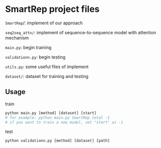 # SmartRep project files

`SmartRep`/: implement of our approach

`seq2seq_attn/`: implement of sequence-to-sequence model with attention mechanism

`main.py`: begin training

`validationn.py`: begin testing

`utils.py`: some useful files of implement 

`dataset/`: dataset for training and testing

## Usage

train

```python
python main.py [method] [dataset] [start]
# for example: python main.py SmartRep total -1
# if you want to train a new model, set "start" as -1
```

test

```python
python validationn.py [method] [dataset] [path]
```

